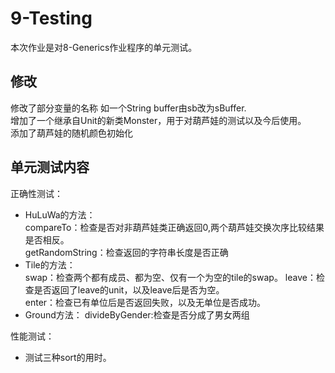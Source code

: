 # 9-Testing
本次作业是对8-Generics作业程序的单元测试。 
   

## 修改
修改了部分变量的名称 如一个String buffer由sb改为sBuffer.  
增加了一个继承自Unit的新类Monster，用于对葫芦娃的测试以及今后使用。  
添加了葫芦娃的随机颜色初始化

## 单元测试内容
正确性测试：  
* HuLuWa的方法：  
compareTo：检查是否对非葫芦娃类正确返回0,两个葫芦娃交换次序比较结果是否相反。  
getRandomString：检查返回的字符串长度是否正确  
* Tile的方法：  
swap：检查两个都有成员、都为空、仅有一个为空的tile的swap。
leave：检查是否返回了leave的unit，以及leave后是否为空。  
enter：检查已有单位后是否返回失败，以及无单位是否成功。  
* Ground方法：
divideByGender:检查是否分成了男女两组

性能测试：  
* 测试三种sort的用时。
